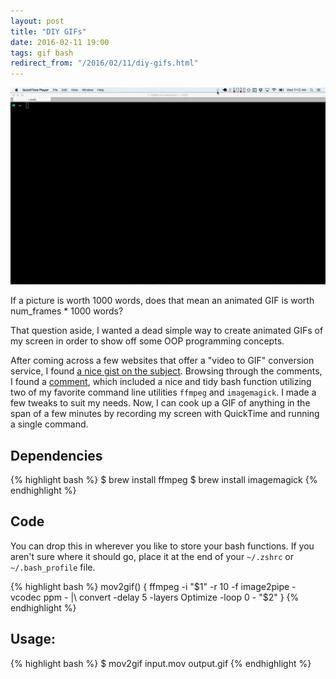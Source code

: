 ```yaml
---
layout: post
title: "DIY GIFs"
date: 2016-02-11 19:00
tags: gif bash
redirect_from: "/2016/02/11/diy-gifs.html"
---
```


![Pry session demonstrating how to set the visibility of a method to private](/assets/images/private.gif)

If a picture is worth 1000 words, does that mean an animated GIF is worth num_frames * 1000 words?

That question aside, I wanted a dead simple way to create animated GIFs of my screen in order to show off some OOP programming concepts.

After coming across a few websites that offer a "video to GIF" conversion service, I found [a nice gist on the subject](https://gist.github.com/dergachev/4627207). Browsing through the comments, I found a [comment](https://gist.github.com/dergachev/4627207#gistcomment-1407037), which included a nice and tidy bash function utilizing two of my favorite command line utilities `ffmpeg` and `imagemagick`. I made a few tweaks to suit my needs. Now, I can cook up a GIF of anything in the span of a few minutes by recording my screen with QuickTime and running a single command.

## Dependencies

{% highlight bash %}
$ brew install ffmpeg
$ brew install imagemagick
{% endhighlight %}

## Code

You can drop this in wherever you like to store your bash functions. If you aren't sure where it should go, place it at the end of your `~/.zshrc` or `~/.bash_profile` file.

{% highlight bash %}
mov2gif() {
  ffmpeg -i "$1" -r 10 -f image2pipe -vcodec ppm - |\
  convert -delay 5 -layers Optimize -loop 0 - "$2"
}
{% endhighlight %}

## Usage:

{% highlight bash %}
$ mov2gif input.mov output.gif
{% endhighlight %}
